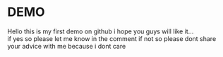 # DEMO
Hello this is my first demo on github
i hope you guys will like it...
<br>
if yes so please let me know in the comment if not so please dont share your advice with me because i dont care
